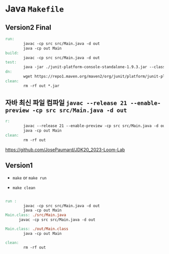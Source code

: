 # Java ```Makefile```

## Version2 Final

```Makefile
run:
		javac -cp src src/Main.java -d out
		java -cp out Main
build:
		javac -cp src src/Main.java -d out
test:
		java -jar ./junit-platform-console-standalone-1.9.3.jar --class-path out --scan-class-path
dn:
		wget https://repo1.maven.org/maven2/org/junit/platform/junit-platform-console-standalone/1.9.3/junit-platform-console-standalone-1.9.3.jar
clean:
		rm -rf out *.jar
```


## 자바 최신 파일 컴파일 ```javac --release 21 --enable-preview -cp src src/Main.java -d out```

```Makefile
r:
		javac --release 21 --enable-preview -cp src src/Main.java -d out
		java -cp out Main
clean:
		rm -rf out
```

https://github.com/JosePaumard/JDK20_2023-Loom-Lab

## Version1

- ```make``` or  ```make run```

- ```make clean```


```Makefile

run :
		javac -cp src src/Main.java -d out
		java -cp out Main
Main.class: ./src/Main.java
	  javac -cp src src/Main.java -d out

Main.class: ./out/Main.class
		java -cp out Main

clean:
		rm -rf out
```
